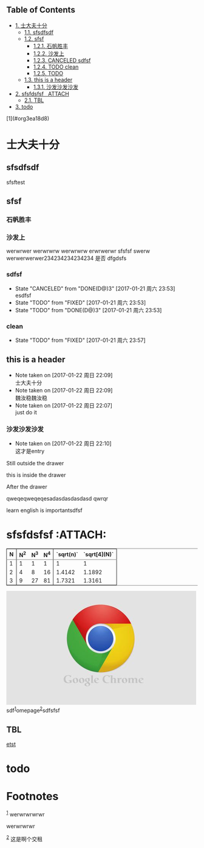 <div id="table-of-contents">
<h2>Table of Contents</h2>
<div id="text-table-of-contents">
<ul>
<li><a href="#org7679865">1. 士大夫十分</a>
<ul>
<li><a href="#orgca6f078">1.1. sfsdfsdf</a></li>
<li><a href="#orgdca4572">1.2. sfsf</a>
<ul>
<li><a href="#orge5e9b96">1.2.1. 石帆胜丰</a></li>
<li><a href="#org4e8d22c">1.2.2. 沙发上</a></li>
<li><a href="#org4c2ac7c">1.2.3. <span class="done CANCELED">CANCELED</span> sdfsf</a></li>
<li><a href="#orgd3ec139">1.2.4. <span class="todo TODO">TODO</span> clean</a></li>
<li><a href="#orgde28921">1.2.5. <span class="todo TODO">TODO</span> </a></li>
</ul>
</li>
<li><a href="#org7afe076">1.3. this is a header</a>
<ul>
<li><a href="#org2aeacf6">1.3.1. 沙发沙发沙发</a></li>
</ul>
</li>
</ul>
</li>
<li><a href="#orgc281016">2. sfsfdsfsf&#xa0;&#xa0;&#xa0;<span class="tag"><span class="ATTACH">ATTACH</span></span></a>
<ul>
<li><a href="#org4bf553e">2.1. TBL</a></li>
</ul>
</li>
<li><a href="#org02c810b">3. todo</a></li>
</ul>
</div>
</div>
[1](#org3ea18d8)


<a id="org7679865"></a>

# 士大夫十分


<a id="orgca6f078"></a>

## sfsdfsdf

sfsftest


<a id="orgdca4572"></a>

## sfsf


<a id="orge5e9b96"></a>

### 石帆胜丰


<a id="org4e8d22c"></a>

### 沙发上

werwrwer
werwrwrw
werwrwrw
erwrwerwr sfsfsf
swerw werwerwerwer234234234234234
是否 dfgdsfs


<a id="org4c2ac7c"></a>

### sdfsf

-   State "CANCELED"   from "DONE(D@)3"  <span class="timestamp-wrapper"><span class="timestamp">[2017-01-21 周六 23:53] </span></span>   
    esdfsf
-   State "TODO"       from "FIXED"      <span class="timestamp-wrapper"><span class="timestamp">[2017-01-21 周六 23:53]</span></span>
-   State "TODO"       from "DONE(D@)3"  <span class="timestamp-wrapper"><span class="timestamp">[2017-01-21 周六 23:53]</span></span>


<a id="orgd3ec139"></a>

### clean

-   State "TODO"       from "FIXED"      <span class="timestamp-wrapper"><span class="timestamp">[2017-01-21 周六 23:57]</span></span>


<a id="orgde28921"></a>

### 


<a id="org7afe076"></a>

## this is a header

-   Note taken on <span class="timestamp-wrapper"><span class="timestamp">[2017-01-22 周日 22:09] </span></span>   
    士大夫十分
-   Note taken on <span class="timestamp-wrapper"><span class="timestamp">[2017-01-22 周日 22:09] </span></span>   
    魏汝稳魏汝稳
-   Note taken on <span class="timestamp-wrapper"><span class="timestamp">[2017-01-22 周日 22:07] </span></span>   
    just do it


<a id="org2aeacf6"></a>

### 沙发沙发沙发

-   Note taken on <span class="timestamp-wrapper"><span class="timestamp">[2017-01-22 周日 22:10] </span></span>   
    这才是entry

Still outside the drawer

this is inside the drawer

After the drawer

qweqeqweqeqesadasdasdasdasd
qwrqr

learn english is importantsdfsf


<a id="orgc281016"></a>

# sfsfdsfsf     :ATTACH:

<table id="org3ea18d8" border="2" cellspacing="0" cellpadding="6" rules="groups" frame="hsides">


<colgroup>
<col  class="org-right" />
</colgroup>

<colgroup>
<col  class="org-right" />

<col  class="org-right" />

<col  class="org-right" />
</colgroup>

<colgroup>
<col  class="org-right" />

<col  class="org-right" />
</colgroup>
<thead>
<tr>
<th scope="col" class="org-right">N</th>
<th scope="col" class="org-right">N<sup>2</sup></th>
<th scope="col" class="org-right">N<sup>3</sup></th>
<th scope="col" class="org-right">N<sup>4</sup></th>
<th scope="col" class="org-right">`sqrt(n)`</th>
<th scope="col" class="org-right">`sqrt[4](N)`</th>
</tr>
</thead>

<tbody>
<tr>
<td class="org-right">1</td>
<td class="org-right">1</td>
<td class="org-right">1</td>
<td class="org-right">1</td>
<td class="org-right">1</td>
<td class="org-right">1</td>
</tr>


<tr>
<td class="org-right">2</td>
<td class="org-right">4</td>
<td class="org-right">8</td>
<td class="org-right">16</td>
<td class="org-right">1.4142</td>
<td class="org-right">1.1892</td>
</tr>


<tr>
<td class="org-right">3</td>
<td class="org-right">9</td>
<td class="org-right">27</td>
<td class="org-right">81</td>
<td class="org-right">1.7321</td>
<td class="org-right">1.3161</td>
</tr>
</tbody>
</table>

![img](./pic.jpg)
sdf<sup><a id="fnr.1" class="footref" href="#fn.1">1</a></sup>omepage<sup><a id="fnr.2" class="footref" href="#fn.2">2</a></sup>sdfsfsf


<a id="org4bf553e"></a>

## TBL

[etst](pic.jpg)


<a id="org02c810b"></a>

# todo


# Footnotes

<sup><a id="fn.1" href="#fnr.1">1</a></sup> werwrwrwrwr

werwrwrwr

<sup><a id="fn.2" href="#fnr.2">2</a></sup> 这是啊个交租
